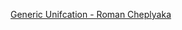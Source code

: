 
[Generic Unifcation - Roman Cheplyaka](https://ro-che.info/articles/2017-06-17-generic-unification)
